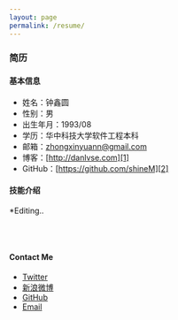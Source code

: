 ```yaml
---
layout: page
permalink: /resume/
---
```



### 简历

#### 基本信息
* 姓名：钟鑫圆
* 性别：男
* 出生年月：1993/08
* 学历：华中科技大学软件工程本科
* 邮箱：zhongxinyuann@gmail.com
* 博客：[http://danlvse.com][1]
* GitHub：[https://github.com/shineM][2]

#### 技能介绍
*Editing..

<br><br>

#### Contact Me

* <a href="https://twitter.com/shineMicroxy">Twitter</a>
* <a href="http://weibo.com/u/3212528202">新浪微博</a>
* <a href="https://github.com/shineM">GitHub</a>
* <a href="mailto:zhongxinyuann@gmail.com">Email</a>

[1]:	http://danlvse.com
[2]:	https://github.com/shineM
